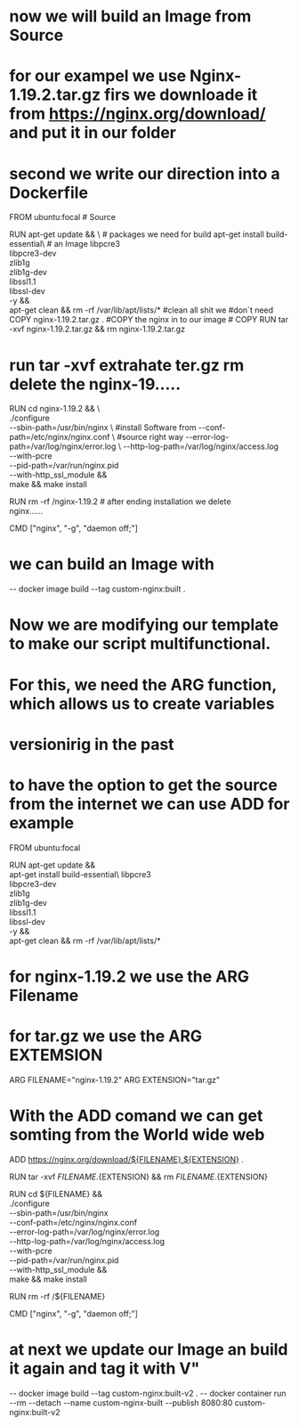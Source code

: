 # now we will build an Image from Source 
# for our exampel we use Nginx-1.19.2.tar.gz firs we downloade it from https://nginx.org/download/ and put it in our folder 
# second we write our direction into a Dockerfile 

FROM ubuntu:focal                  # Source 

RUN apt-get update && \             # packages we need for build 
    apt-get install build-essential\ # an Image 
                    libpcre3 \
                    libpcre3-dev \
                    zlib1g \
                    zlib1g-dev \
                    libssl1.1 \
                    libssl-dev \
                    -y && \
    apt-get clean && rm -rf /var/lib/apt/lists/*  #clean all shit we 
                                                #don´t need 
COPY nginx-1.19.2.tar.gz .     #COPY the nginx in to our image
                        # COPY <Source> <destination>
RUN tar -xvf nginx-1.19.2.tar.gz && rm nginx-1.19.2.tar.gz
# run tar -xvf extrahate ter.gz      rm delete the nginx-19.....
RUN cd nginx-1.19.2 && \        
    ./configure \
        --sbin-path=/usr/bin/nginx \        #install Software from 
        --conf-path=/etc/nginx/nginx.conf \ #source right way 
        --error-log-path=/var/log/nginx/error.log \ 
        --http-log-path=/var/log/nginx/access.log \
        --with-pcre \
        --pid-path=/var/run/nginx.pid \
        --with-http_ssl_module && \
    make && make install

RUN rm -rf /nginx-1.19.2  # after ending installation we delete     
                            nginx......

CMD ["nginx", "-g", "daemon off;"] 

# we can build an Image with 
-- docker image build --tag custom-nginx:built .

# Now we are modifying our template to make our script multifunctional. 
# For this, we need the ARG function, which allows us to create variables 
# versionirig in the past 
# to have the option to get the source from the internet we can use ADD for example 

FROM ubuntu:focal

RUN apt-get update && \
    apt-get install build-essential\ 
                    libpcre3 \
                    libpcre3-dev \
                    zlib1g \
                    zlib1g-dev \
                    libssl1.1 \
                    libssl-dev \
                    -y && \
    apt-get clean && rm -rf /var/lib/apt/lists/*
# for nginx-1.19.2 we use the ARG Filename
# for tar.gz we use the ARG EXTEMSION
ARG FILENAME="nginx-1.19.2"
ARG EXTENSION="tar.gz"
# With the ADD comand we can get somting from the World wide web 
ADD https://nginx.org/download/${FILENAME}.${EXTENSION} .

RUN tar -xvf ${FILENAME}.${EXTENSION} && rm ${FILENAME}.${EXTENSION}

RUN cd ${FILENAME} && \
    ./configure \
        --sbin-path=/usr/bin/nginx \
        --conf-path=/etc/nginx/nginx.conf \
        --error-log-path=/var/log/nginx/error.log \
        --http-log-path=/var/log/nginx/access.log \
        --with-pcre \
        --pid-path=/var/run/nginx.pid \
        --with-http_ssl_module && \
    make && make install

RUN rm -rf /${FILENAME}

CMD ["nginx", "-g", "daemon off;"]

# at next we update our Image an build it again and tag it with V"
-- docker image build --tag custom-nginx:built-v2 .
-- docker container run --rm --detach --name custom-nginx-built --publish 8080:80 custom-nginx:built-v2

